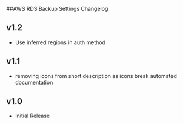 ##AWS RDS Backup Settings Changelog

v1.2
----
- Use inferred regions in auth method

v1.1
----
- removing icons from short description as icons break automated documentation

v1.0
-----
- Initial Release
